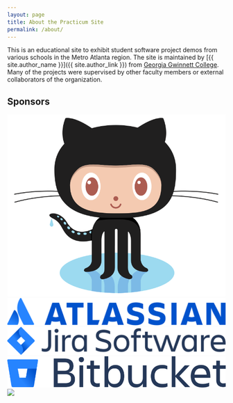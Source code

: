 ```yaml
---
layout: page
title: About the Practicum Site
permalink: /about/
---
```


This is an educational site to exhibit student software project demos
from various schools in the Metro Atlanta region. The site is
maintained by [{{ site.author_name }}]({{ site.author_link }})
from [Georgia Gwinnett College](http://www.ggc.edu/). Many of the
projects were supervised by other faculty members or external
collaborators of the organization.

## Sponsors

<div class="sponsor-img-section">
    <div class="sponsor-img-float"><a href="http://github.com"><img src="/assets/github-Octocat.png"></a></div>
	<div class="sponsor-img-float"><a href="http://bitbucket.com"><img src="/assets/Atlassian-horizontal-blue-rgb.svg"> <img src="/assets/Jira Software-blue.svg"> <img src="/assets/Bitbucket-blue.svg"></a></div>
    <div class="sponsor-img-clear"><a href="https://zenhub.com"><img src="https://raw.githubusercontent.com/ZenHubIO/support/master/zenhub-badge.png"></a></div>
</div>

